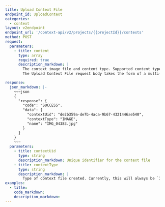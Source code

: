 ```yaml
---
title: Upload Context File
endpoint_id: UploadContext
categories:
  - context
layout: v2endpoint
endpoint_url: '/context-api/v2/projects/{{projectId}}/contexts'
method: POST
request:
  parameters:
    - title: content
      type: array
      required: true
      description_markdown: |
        The context image file and content type. Supported content types are `image/png` and `image/jpg` / `jpeg`.
        The Upload Context File request body takes the form of a multi-part post request. For example, in cURL, this might look like:

response:
  json_markdown: |-
    ~~~json
    {
      "response": {
        "code": "SUCCESS",
        "data": {
          "contextUid": "de2b359a-de7b-4aca-9b67-4321446ae540",
          "contextType": "IMAGE",
          "name": "IMG_04383.jpg"
        }
      }
    }
    ~~~
  parameters:
    - title: contextUid
      type: string
      description_markdown: Unique identifier for the context file
    - title: contextType
      type: string
      description_markdown: |
        Type of context file created. Currently, this will always be `IMAGE` but support for more context types may be added in the future.
examples:
  - title:
    code_markdown:
    description_markdown:
---
```



